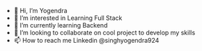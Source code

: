 - 👋 Hi, I’m Yogendra
- 👀 I’m interested in Learning Full Stack
- 🌱 I’m currently learning Backend
- 💞️ I’m looking to collaborate on cool project to develop my skills
- 📫 How to reach me Linkedin @singhyogendra924

<!---
singhyogendra924/singhyogendra924 is a ✨ special ✨ repository because its `README.md` (this file) appears on your GitHub profile.
You can click the Preview link to take a look at your changes.
--->
